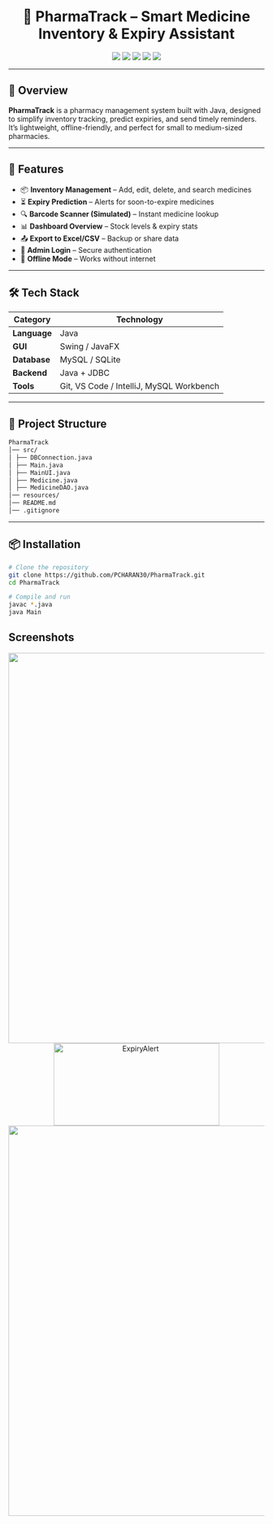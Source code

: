 <h1 align="center">💊 PharmaTrack – Smart Medicine Inventory & Expiry Assistant</h1>

<p align="center">
  <img src="https://img.shields.io/badge/Java-17-blue?logo=java&logoColor=white" />
  <img src="https://img.shields.io/badge/Swing/JavaFX-GUI-orange?logo=java" />
  <img src="https://img.shields.io/badge/MySQL-Database-4479A1?logo=mysql&logoColor=white" />
  <img src="https://img.shields.io/badge/License-MIT-green" />
  <img src="https://img.shields.io/github/stars/PCHARAN30/PharmaTrack?style=social" />
</p>

---

## 📌 Overview
**PharmaTrack** is a pharmacy management system built with Java, designed to simplify inventory tracking, predict expiries, and send timely reminders.  
It’s lightweight, offline-friendly, and perfect for small to medium-sized pharmacies.

---

## 🚀 Features
- 📦 **Inventory Management** – Add, edit, delete, and search medicines  
- ⏳ **Expiry Prediction** – Alerts for soon-to-expire medicines  
- 🔍 **Barcode Scanner (Simulated)** – Instant medicine lookup  
- 📊 **Dashboard Overview** – Stock levels & expiry stats    
- 📤 **Export to Excel/CSV** – Backup or share data  
- 🔐 **Admin Login** – Secure authentication  
- 🔄 **Offline Mode** – Works without internet  

---

## 🛠️ Tech Stack
| Category     | Technology |
|--------------|------------|
| **Language** | Java |
| **GUI**      | Swing / JavaFX |
| **Database** | MySQL / SQLite |
| **Backend**  | Java + JDBC |
| **Tools**    | Git, VS Code / IntelliJ, MySQL Workbench |

---

## 📂 Project Structure
```bash
PharmaTrack
│── src/
│ ├── DBConnection.java
│ ├── Main.java
│ ├── MainUI.java
│ ├── Medicine.java
│ ├── MedicineDAO.java
│── resources/
│── README.md
│── .gitignore
```

---

## 📦 Installation
```bash
# Clone the repository
git clone https://github.com/PCHARAN30/PharmaTrack.git
cd PharmaTrack

# Compile and run
javac *.java
java Main
```
## Screenshots

<p align="center">
<img width="1366" height="768" alt="PharmaTrackLogin" src="https://github.com/user-attachments/assets/abb6fc58-6b63-40fc-a1b4-0d414d400451" />
<img width="326" height="162" alt="ExpiryAlert" src="https://github.com/user-attachments/assets/a3c34fa1-98ba-4151-9658-e44398e18630" />
<img width="1366" height="768" alt="PharmaTrackDashboard" src="https://github.com/user-attachments/assets/3f224a1c-bc7f-46fe-98ec-7d23595cc56b" />
</p>
